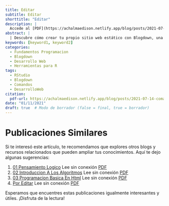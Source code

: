 ```yaml
---
title: Editar
subtitle: Editar
shorttitle: "Editar"
description: |
  Accede al [PDF](https://achalmaedison.netlify.app/blog/posts/2021-07-14-comandos-blogdown/index.pdf) completo aquí.
abstract: |
  | Descubre cómo crear tu propio sitio web estático con Blogdown, una herramienta poderosa que combina R Markdown y Hugo. Aprende a usar comandos sencillos para personalizar, construir y alojar tu sitio web de manera fácil y rápida. ¡Comienza tu proyecto web hoy mismo!
keywords: [keyword1, keyword2]
categories:
  - Fundamentos Programacion
  - Blogdown
  - Desarrollo Web
  - Herramientas para R
tags:
  - RStudio
  - Blogdown
  - Comandos
  - DesarrolloWeb
citation:
  pdf-url: https://achalmaedison.netlify.app/blog/posts/2021-07-14-comandos-blogdown/index.pdf
date: "01/11/2021"
draft: true  # Modo de borrador (false = final, true = borrador)
---
```







# Publicaciones Similares

Si te interesó este artículo, te recomendamos que explores otros blogs y recursos relacionados que pueden ampliar tus conocimientos. Aquí te dejo algunas sugerencias:


1. [01 Pensamiento Logico](https://achalmaedison.netlify.app/programacion-software/fundamentos-programacion/2021-01-04-01-pensamiento-logico) Lee sin conexión [PDF](https://achalmaedison.netlify.app/programacion-software/fundamentos-programacion/2021-01-04-01-pensamiento-logico/index.pdf)
2. [02 Introduccion A Los Algoritmos](https://achalmaedison.netlify.app/programacion-software/fundamentos-programacion/2021-01-11-02-introduccion-a-los-algoritmos) Lee sin conexión [PDF](https://achalmaedison.netlify.app/programacion-software/fundamentos-programacion/2021-01-11-02-introduccion-a-los-algoritmos/index.pdf)
3. [03 Programacion Basica En Html](https://achalmaedison.netlify.app/programacion-software/fundamentos-programacion/2021-01-18-03-programacion-basica-en-html) Lee sin conexión [PDF](https://achalmaedison.netlify.app/programacion-software/fundamentos-programacion/2021-01-18-03-programacion-basica-en-html/index.pdf)
4. [Por Editar](https://achalmaedison.netlify.app/programacion-software/fundamentos-programacion/2024-03-31-por-editar) Lee sin conexión [PDF](https://achalmaedison.netlify.app/programacion-software/fundamentos-programacion/2024-03-31-por-editar/index.pdf)


Esperamos que encuentres estas publicaciones igualmente interesantes y útiles. ¡Disfruta de la lectura!

